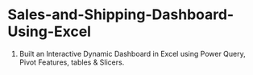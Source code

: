# Sales-and-Shipping-Dashboard-Using-Excel
1. Built an Interactive Dynamic Dashboard in Excel using Power Query, Pivot Features, tables &amp; Slicers. 
